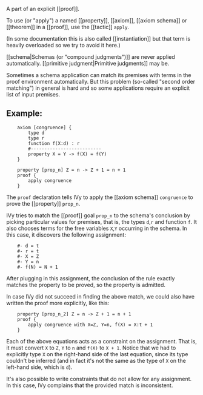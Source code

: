 A part of an explicit [[proof]].

To use (or "apply") a named [[property]], [[axiom]], [[axiom schema]] or [[theorem]] in a [[proof]], use the [[tactic]] `apply`.

(In some documentation this is also called [[instantiation]] but that term is heavily overloaded so we try to avoid it here.)

[[schema|Schemas (or "compound judgments")]] are never applied automatically. [[primitive judgment|Primitive judgments]] may be.

Sometimes a schema application can match its premises with terms in the proof environment automatically. But this problem (so-called "second order matching") in general is hard and so some applications require an explicit list of input premises.

## Example:

```
    axiom [congruence] {
        type d
        type r
        function f(X:d) : r
        #--------------------------
        property X = Y -> f(X) = f(Y)
    }
	
    property [prop_n] Z = n -> Z + 1 = n + 1
    proof {
        apply congruence
    }
```

The `proof` declaration tells IVy to apply the [[axiom schema]] `congruence` to prove the [[property]] `prop_n`. 

IVy tries to match the [[proof]] goal `prop_n` to the schema's conclusion by picking particular values for premises, that is, the types `d`,`r` and function `f`. It also chooses terms for the free variables `X`,`Y` occurring in the schema. In this case, it discovers the following assignment:

```
    #- d = t
    #- r = t
    #- X = Z
    #- Y = n
    #- f(N) = N + 1
```

After plugging in this assignment, the conclusion of the rule exactly matches the property to be proved, so the property is admitted.

In case IVy did not succeed in finding the above match, we could also have written the proof more explicitly, like this:

```
    property [prop_n_2] Z = n -> Z + 1 = n + 1
    proof {
        apply congruence with X=Z, Y=n, f(X) = X:t + 1
    }
```

Each of the above equations acts as a constraint on the assignment. That is, it must convert `X` to `Z`, `Y` to `n` and `f(X)` to `X + 1`. Notice that we had to explicitly type `X` on the right-hand side of the last equation, since its type couldn't be inferred (and in fact it's not the same as the type of `X` on the left-hand side, which is `d`). 

It's also possible to write constraints that do not allow for any assignment. In this case, IVy complains that the provided match is inconsistent.
